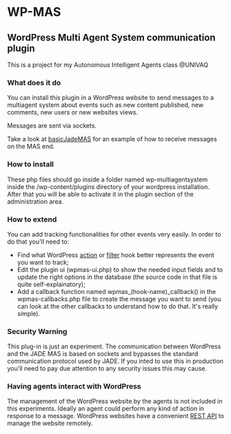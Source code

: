 # WP-MAS
## WordPress Multi Agent System communication plugin

This is a project for my Autonomous Intelligent Agents class @UNIVAQ

### What does it do
You can install this plugin in a WordPress website to send messages to a
multiagent system about events such as new content published, new comments,
new users or new websites views.

Messages are sent via sockets.

Take a look at [basicJadeMAS](https://github.com/FrancescoManfredi/basicJadeMAS)
for an example of how to receive messages on the MAS end.

### How to install
These php files should go inside a folder named wp-multiagentsystem inside the
/wp-content/plugins directory of your wordpress installation.  
After that you will be able to activate it in the plugin section of the administration area.

### How to extend
You can add tracking functionalities for other events very easily. In order to do that
you'll need to:  
- Find what WordPress [action](https://codex.wordpress.org/Plugin_API/Action_Reference)
or [filter](https://codex.wordpress.org/Plugin_API/Filter_Reference) hook better
represents the event you want to track;
- Edit the plugin ui (wpmas-ui.php) to show the needed input fields and to update
the right options in the database (the source code in that file is quite self-explainatory);
- Add a callback function named wpmas_(hook-name)_callback() in the wpmas-callbacks.php
file to create the message you want to send (you can look at the other callbacks to
understand how to do that. It's really simple).

### Security Warning
This plug-in is just an experiment. The communication between WordPress and the
JADE MAS is based on sockets and bypasses the standard communication protocol
used by JADE.
If you inted to use this in production you'll need to pay due attention to any
security issues this may cause.

### Having agents interact with WordPress
The management of the WordPress website by the agents is not included in this
experiments. Ideally an agent could perform any kind of action in response to
a message. WordPress websites have a convenient [REST API](https://developer.wordpress.org/rest-api/) to manage the website
remotely.